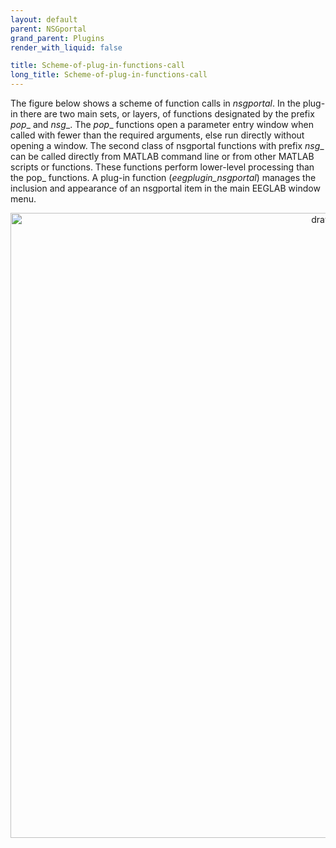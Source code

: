 ```yaml
---
layout: default
parent: NSGportal
grand_parent: Plugins
render_with_liquid: false

title: Scheme-of-plug-in-functions-call
long_title: Scheme-of-plug-in-functions-call
---
```

The figure below shows a scheme of function calls in _nsgportal_. In the plug-in there are two main sets, or layers, of functions designated by the prefix _pop__ and _nsg__. The _pop__ functions open a parameter entry window when called with fewer than the required arguments, else run directly without opening a window.  The second class of nsgportal functions with prefix _nsg__ can be called directly from MATLAB command line or from other MATLAB scripts or functions. These functions perform lower-level processing than the pop_ functions. A plug-in function (_eegplugin_nsgportal_) manages the inclusion and appearance of an nsgportal item in the main EEGLAB window menu. 

<center>
<img src="https://github.com/sccn/nsgportal/blob/master/docs/img/nsgportal_scheme_call.png?raw=true" alt="drawing" width="1000"/>
</center>
